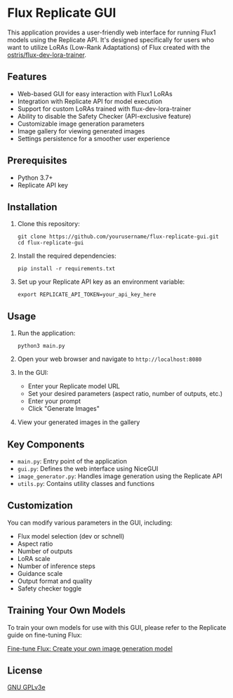 # Flux Replicate GUI

This application provides a user-friendly web interface for running Flux1 models using the Replicate API. It's designed specifically for users who want to utilize LoRAs (Low-Rank Adaptations) of Flux created with the [ostris/flux-dev-lora-trainer](https://replicate.com/ostris/flux-dev-lora-trainer/train).

## Features

- Web-based GUI for easy interaction with Flux1 LoRAs
- Integration with Replicate API for model execution
- Support for custom LoRAs trained with flux-dev-lora-trainer
- Ability to disable the Safety Checker (API-exclusive feature)
- Customizable image generation parameters
- Image gallery for viewing generated images
- Settings persistence for a smoother user experience

## Prerequisites

- Python 3.7+
- Replicate API key

## Installation

1. Clone this repository:
   ```
   git clone https://github.com/yourusername/flux-replicate-gui.git
   cd flux-replicate-gui
   ```

2. Install the required dependencies:
   ```
   pip install -r requirements.txt
   ```

3. Set up your Replicate API key as an environment variable:
   ```
   export REPLICATE_API_TOKEN=your_api_key_here
   ```

## Usage

1. Run the application:
   ```
   python3 main.py
   ```

2. Open your web browser and navigate to `http://localhost:8080`

3. In the GUI:
   - Enter your Replicate model URL
   - Set your desired parameters (aspect ratio, number of outputs, etc.)
   - Enter your prompt
   - Click "Generate Images"

4. View your generated images in the gallery

## Key Components

- `main.py`: Entry point of the application
- `gui.py`: Defines the web interface using NiceGUI
- `image_generator.py`: Handles image generation using the Replicate API
- `utils.py`: Contains utility classes and functions

## Customization

You can modify various parameters in the GUI, including:

- Flux model selection (dev or schnell)
- Aspect ratio
- Number of outputs
- LoRA scale
- Number of inference steps
- Guidance scale
- Output format and quality
- Safety checker toggle

## Training Your Own Models

To train your own models for use with this GUI, please refer to the Replicate guide on fine-tuning Flux:

[Fine-tune Flux: Create your own image generation model](https://replicate.com/blog/fine-tune-flux)

## License

[GNU GPLv3e](LICENSE)

